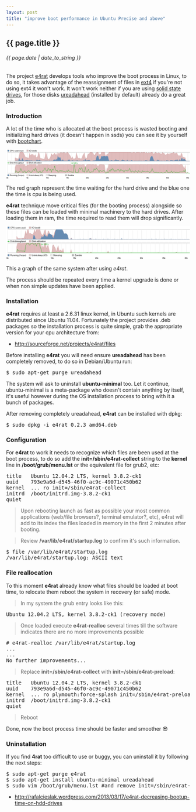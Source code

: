 ```yaml
---
layout: post
title: "improve boot performance in Ubuntu Precise and above"
---
```


## {{ page.title }}

###### {{ page.date | date_to_string }}

The project [e4rat](http://e4rat.sourceforge.net/) develops tools who improve the boot process in Linux, to do so, it takes advantage of the reassignment of files in [ext4](http://es.wikipedia.org/wiki/Ext4) if you're not using ext4 it won't work. It won't work neither if you are using [solid state drives](http://en.wikipedia.org/wiki/Solid-state_drive), for those disks [ureadahead](https://launchpad.net/ureadahead) (installed by default) already do a great job.

### Introduction

A lot of the time who is allocated at the boot process is wasted booting and initializing hard drives (it doesn't happen in ssds) you can see it by yourself with [bootchart](http://www.bootchart.org/).

**[![](/assets/img/66.png)](/assets/img/66.png)**

The red graph represent the time waiting for the hard drive and the blue one the time is cpu is being used.

**e4rat** technique move critical files (for the booting process) alongside so these files can be loaded with minimal machinery to the hard drives. After loading them in ram, the time required to read them will drop significantly.

**[![](/assets/img/67.png)](/assets/img/67.png)**

This a graph of the same system after using *e4rat*.

The process should be repeated every time a kernel upgrade is done or when non simple updates have been applied.

### Installation

**e4rat** requires at least a 2.6.31 linux kernel, in Ubuntu such kernels are distributed since Ubuntu 11.04. Fortunately the project provides .deb packages so the installation process is quite simple, grab the appropriate version for your cpu architecture from:

- <http://sourceforge.net/projects/e4rat/files>

Before installing **e4rat** you will need ensure **ureadahead** has been completely removed, to do so in Debian/Ubuntu run:

<pre class="sh_sh">
$ sudo apt-get purge ureadahead
</pre>

The system will ask to uninstall **ubuntu-minimal** too. Let it continue, ubuntu-minimal is a meta-package who doesn't contain anything by itself, it's useful however during the OS installation process to bring with it a bunch of packages.

After removing completely ureadahead, **e4rat** can be installed with dpkg:

<pre class="sh_sh">
$ sudo dpkg -i e4rat_0.2.3_amd64.deb
</pre>

### Configuration

For **e4rat** to work it needs to recognize which files are been used at the boot process, to do so add the **init=/sbin/e4rat-collect** string to the **kernel** line in **/boot/grub/menu.lst** or the equivalent file for grub2, etc:

<pre class="config">
title   Ubuntu 12.04.2 LTS, kernel 3.8.2-ck1
uuid    793e9a6d-d545-46f0-ac9c-49071c450b62
kernel  ... ro init=/sbin/e4rat-collect
initrd  /boot/initrd.img-3.8.2-ck1
quiet
</pre>

> Upon rebooting launch as fast as possible your most common applications (web/file browsers?, terminal emulator?, etc), e4rat will add to its index the files loaded in memory in the first 2 minutes after booting.

> Review **/var/lib/e4rat/startup.log** to confirm it's such information.

<pre class="sh_sh">
$ file /var/lib/e4rat/startup.log
/var/lib/e4rat/startup.log: ASCII text
</pre>

### File reallocation

To this moment **e4rat** already know what files should be loaded at boot time, to relocate them reboot the system in recovery (or safe) mode.

> In my system the grub entry looks like this:

<pre class="config">
Ubuntu 12.04.2 LTS, kernel 3.8.2-ck1 (recovery mode)
</pre>

> Once loaded execute **e4rat-realloc** several times till the software indicates there are no more improvements possible

<pre class="sh_sh">
# e4rat-realloc /var/lib/e4rat/startup.log
...
...
No further improvements...
</pre>

> Replace **init=/sbin/e4rat-collect** with **init=/sbin/e4rat-preload**:

<pre class="config">
title   Ubuntu 12.04.2 LTS, kernel 3.8.2-ck1
uuid    793e9a6d-d545-46f0-ac9c-49071c450b62
kernel  ... ro plymouth:force-splash init=/sbin/e4rat-preload
initrd  /boot/initrd.img-3.8.2-ck1
quiet
</pre>

> Reboot

Done, now the boot process time should be faster and smoother &#128526;

### Uninstallation

If you find **4rat** too difficult to use or buggy, you can uninstall it by following the next steps:

<pre class="sh_sh">
$ sudo apt-get purge e4rat
$ sudo apt-get install ubuntu-minimal ureadahead
$ sudo vim /boot/grub/menu.lst #and remove init=/sbin/e4rat-preload
</pre>

- <http://rafalcieslak.wordpress.com/2013/03/17/e4rat-decreasing-bootup-time-on-hdd-drives>
